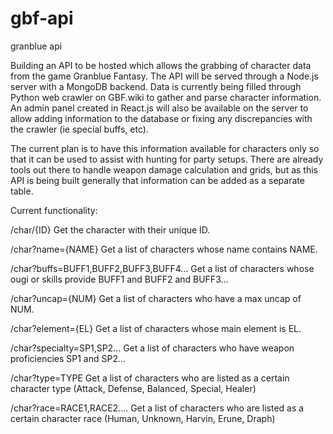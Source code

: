 # gbf-api
granblue api

Building an API to be hosted which allows the grabbing of character data from the game Granblue Fantasy.  The API will be served through a Node.js server with a MongoDB backend.  Data is currently being filled through  Python web crawler on GBF.wiki to gather and parse character information. An admin panel created in React.js will also be available on the server to allow adding information to the database or fixing any discrepancies with the crawler (ie special buffs, etc).

The current plan is to have this information available for characters only so that it can be used to assist with hunting for party setups.  There are already tools out there to handle weapon damage calculation and grids, but as this API is being built generally that information can be added as a separate table.

Current functionality:

/char/{ID}
Get the character with their unique ID.

/char?name={NAME}
Get a list of characters whose name contains NAME.

/char?buffs=BUFF1,BUFF2,BUFF3,BUFF4...
Get a list of characters whose ougi or skills provide BUFF1 and BUFF2 and BUFF3...

/char?uncap={NUM}
Get a list of characters who have a max uncap of NUM.

/char?element={EL}
Get a list of characters whose main element is EL.

/char?specialty=SP1,SP2...
Get a list of characters who have weapon proficiencies SP1 and SP2...

/char?type=TYPE
Get a list of characters who are listed as a certain character type (Attack, Defense, Balanced, Special, Healer)

/char?race=RACE1,RACE2....
Get a list of characters who are listed as a certain character race (Human, Unknown, Harvin, Erune, Draph)
